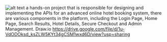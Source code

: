 ![alt text](![image](https://github.com/user-attachments/assets/a58d3132-a5aa-4174-8964-30a8c2684a7e)
)
a hands-on project that is  responsible for designing and implementing the APIs for an advanced online hotel booking system, there are various components in the platform,
including the Login Page, Home Page, Search Results, Hotel Details, Secure Checkout and Admin Management.
Draw.io
https://drive.google.com/file/d/1u-VdODOksd_ksZLW5KYt34gCSM1wxd6D/view?usp=sharing
